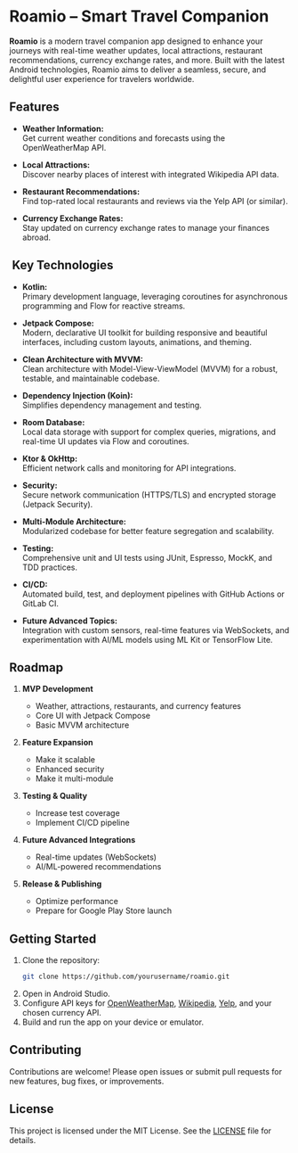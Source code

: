 # Roamio – Smart Travel Companion

**Roamio** is a modern travel companion app designed to enhance your journeys with real-time weather updates, local attractions, restaurant recommendations, currency exchange rates, and more. Built with the latest Android technologies, Roamio aims to deliver a seamless, secure, and delightful user experience for travelers worldwide.

## Features

- **Weather Information:**  
  Get current weather conditions and forecasts using the OpenWeatherMap API.

- **Local Attractions:**  
  Discover nearby places of interest with integrated Wikipedia API data.

- **Restaurant Recommendations:**  
  Find top-rated local restaurants and reviews via the Yelp API (or similar).

- **Currency Exchange Rates:**  
  Stay updated on currency exchange rates to manage your finances abroad.

## ️ Key Technologies

- **Kotlin:**  
  Primary development language, leveraging coroutines for asynchronous programming and Flow for reactive streams.

- **Jetpack Compose:**  
  Modern, declarative UI toolkit for building responsive and beautiful interfaces, including custom layouts, animations, and theming.

- **Clean Architecture with MVVM:**  
  Clean architecture with Model-View-ViewModel (MVVM) for a robust, testable, and maintainable codebase.

- **Dependency Injection (Koin):**  
  Simplifies dependency management and testing.

- **Room Database:**  
  Local data storage with support for complex queries, migrations, and real-time UI updates via Flow and coroutines.

- **Ktor & OkHttp:**  
  Efficient network calls and monitoring for API integrations.

- **Security:**  
  Secure network communication (HTTPS/TLS) and encrypted storage (Jetpack Security).

- **Multi-Module Architecture:**  
  Modularized codebase for better feature segregation and scalability.

- **Testing:**  
  Comprehensive unit and UI tests using JUnit, Espresso, MockK, and TDD practices.

- **CI/CD:**  
  Automated build, test, and deployment pipelines with GitHub Actions or GitLab CI.

- **Future Advanced Topics:**  
  Integration with custom sensors, real-time features via WebSockets, and experimentation with AI/ML models using ML Kit or TensorFlow Lite.

##  Roadmap

1. **MVP Development**
   - Weather, attractions, restaurants, and currency features
   - Core UI with Jetpack Compose
   - Basic MVVM architecture

2. **Feature Expansion**
   - Make it scalable
   - Enhanced security
   - Make it multi-module

3. **Testing & Quality**
   - Increase test coverage
   - Implement CI/CD pipeline

4. **Future Advanced Integrations**
   - Real-time updates (WebSockets)
   - AI/ML-powered recommendations

6. **Release & Publishing**
   - Optimize performance
   - Prepare for Google Play Store launch

##  Getting Started

1. Clone the repository:
   ```bash
   git clone https://github.com/yourusername/roamio.git
   ```
2. Open in Android Studio.
3. Configure API keys for [OpenWeatherMap](https://openweathermap.org/api), [Wikipedia](https://www.mediawiki.org/wiki/API:Main_page), [Yelp](https://www.yelp.com/developers/documentation/v3), and your chosen currency API.
4. Build and run the app on your device or emulator.

##  Contributing

Contributions are welcome! Please open issues or submit pull requests for new features, bug fixes, or improvements.

##  License

This project is licensed under the MIT License. See the [LICENSE](LICENSE) file for details.
